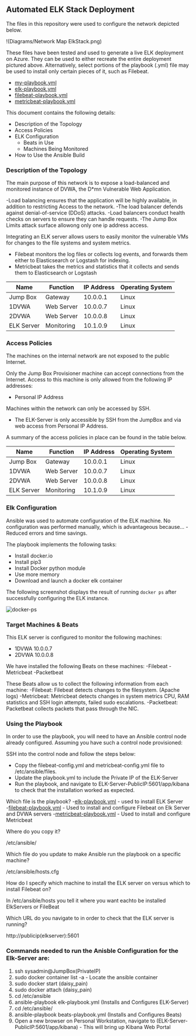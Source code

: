 ## Automated ELK Stack Deployment

The files in this repository were used to configure the network depicted below.

!(Diagrams/Network Map ElkStack.png)

These files have been tested and used to generate a live ELK deployment on Azure. They can be used to either recreate the entire deployment pictured above. Alternatively, select portions of the playbook (.yml) file may be used to install only certain pieces of it, such as Filebeat.

  
- [my-playbook.yml](https://github.com/no-compass/UofM-Project/blob/main/Ansible/13-Elk-Stack-Project_config_files_filebeat-configuration.yml)
- [elk-playbook.yml](YML-Playbooks/elk-playbook.yml) 
- [filebeat-playbook.yml](YML-Playbooks/filebeat-playbook.yml)
- [metricbeat-playbook.yml](YML-Playbook) 

This document contains the following details:
- Description of the Topology
- Access Policies
- ELK Configuration
  - Beats in Use
  - Machines Being Monitored
- How to Use the Ansible Build


### Description of the Topology

The main purpose of this network is to expose a load-balanced and monitored instance of DVWA, the D*mn Vulnerable Web Application.

-Load balancing ensures that the application will be highly available, in addition to restricting Access to the network.
-The load balancer defends against denial-of-service (DDoS) attacks.
-Load balancers conduct health checks on servers to ensure they can handle requests.
-The Jump Box Limits attack surface allowong only one ip address access.

Integrating an ELK server allows users to easily monitor the vulnerable VMs for changes to the file systems and system metrics.
- Filebeat monitors the log files or collects log events, and forwards them either to Elasticsearch or Logstash for indexing.
- Metricbeat takes the metrics and statistics that it collects and sends them to Elasticsearch or Logstash


| Name       | Function   | IP Address | Operating System |
|------------|------------|------------|------------------|
| Jump Box   | Gateway    | 10.0.0.1   | Linux            |
| 1DVWA      | Web Server | 10.0.0.7   | Linux            |
| 2DVWA      | Web Server | 10.0.0.8   | Linux            |
| ELK Server | Monitoring | 10.1.0.9   | Linux            |

### Access Policies

The machines on the internal network are not exposed to the public Internet.

Only the Jump Box Provisioner machine can accept connections from the Internet. Access to this machine is only allowed from the following IP addresses:
* Personal IP Address

Machines within the network can only be accessed by SSH.
* The ELK-Server is only accessible by SSH from the JumpBox and via web access from Personal IP Address.

A summary of the access policies in place can be found in the table below.

| Name       | Function   | IP Address | Operating System |
|------------|------------|------------|------------------|
| Jump Box   | Gateway    | 10.0.0.1   | Linux            |
| 1DVWA      | Web Server | 10.0.0.7   | Linux            |
| 2DVWA      | Web Server | 10.0.0.8   | Linux            |
| ELK Server | Monitoring | 10.1.0.9   | Linux            |

### Elk Configuration

Ansible was used to automate configuration of the ELK machine. No configuration was performed manually, which is advantageous because...
-Reduced errors and time savings.

The playbook implements the following tasks:
- Install docker.io
- Install pip3
- Install Docker python module
- Use more memory
- Download and launch a docker elk container

The following screenshot displays the result of running `docker ps` after successfully configuring the ELK instance.

![docker-ps](Images/docker-ps.png)

### Target Machines & Beats
This ELK server is configured to monitor the following machines:
- 1DVWA 10.0.0.7
- 2DVWA 10.0.0.8

We have installed the following Beats on these machines:
-Filebeat
-Metricbeat
-Packetbeat

These Beats allow us to collect the following information from each machine:
-Filebeat: Filebeat detects changes to the filesystem. (Apache logs)
-Metricbeat: Metricbeat detects changes in system metrics CPU, RAM statistics and SSH login attempts, failed sudo escalations.
-Packetbeat: Packetbeat collects packets that pass through the NIC. 

### Using the Playbook
In order to use the playbook, you will need to have an Ansible control node already configured. Assuming you have such a control node provisioned:

SSH into the control node and follow the steps below:
- Copy the filebeat-config.yml and metricbeat-config.yml file to /etc/ansible/files.
- Update the playbook.yml to include the Private IP of the ELK-Server
- Run the playbook, and navigate to ELK-Server-PublicIP:5601/app/kibana to check that the installation worked as expected.

Which file is the playbook?
-[elk-playbook.yml](YML-Playbooks/elk-playbook.yml) - used to install ELK Server  
-[filebeat-playbook.yml](YML-Playbooks/filebeat-playbook.yml) - Used to install and configure Filebeat on Elk Server and DVWA servers
-[metricbeat-playbook.yml](YML-Playbook) - Used to install and configure Metricbeat

Where do you copy it?

/etc/ansible/

Which file do you update to make Ansible run the playbook on a specific machine?

/etc/ansible/hosts.cfg

How do I specify which machine to install the ELK server on versus which to install Filebeat on?

In /etc/ansible/hosts you tell it where you want eachto be installed ElkServers or FileBeat

Which URL do you navigate to in order to check that the ELK server is running?

http://publicip(elkserver):5601

### Commands needed to run the Anisble Configuration for the Elk-Server are:
1. ssh sysadmin@JumpBox(PrivateIP)
2. sudo docker container list -a - Locate the ansible container
3. sudo docker start <name of container>(daisy_pain)
4. sudo docker attach <name of container>(daisy_pain)
5. cd /etc/ansible
6. ansible-playbook elk-playbook.yml (Installs and Configures ELK-Server)
7. cd /etc/ansible/
8. ansible-playbook beats-playbook.yml (Installs and Configures Beats)
9. Open a new browser on Personal Workstation, navigate to (ELK-Server-PublicIP:5601/app/kibana) - This will bring up Kibana Web Portal




